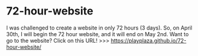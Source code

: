 # 72-hour-website
I was challenged to create a website in only 72 hours (3 days). So, on April 30th, I will begin the 72 hour website, and it will end on May 2nd. 
Want to go to the website? Click on this URL! >>> https://playplaza.github.io/72-hour-website/

